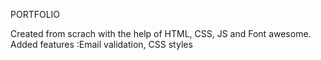 PORTFOLIO

Created from scrach with the help of HTML, CSS, JS and Font awesome.
Added features :Email validation, CSS styles
